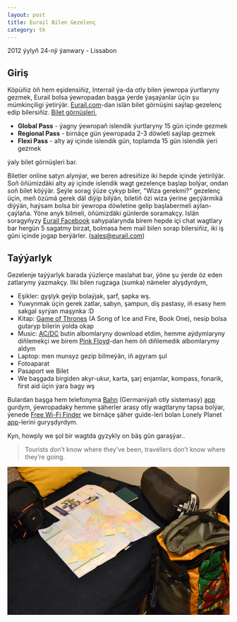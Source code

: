 ```yaml
---
layout: post
title: Eurail Bilen Gezelenç
category: tk
---
```


<p class="meta">2012 ýylyň 24-nji ýanwary - Lissabon</p>

## Giriş

Köpüňiz öň hem eşidensiňiz, Interrail ýa-da otly bilen ýewropa ýurtlaryny
gezmek, Eurail bolsa ýewropadan başga ýerde ýaşaýanlar üçin şu mümkinçiligi
ýetirýär. [Eurail.com](http://www.eurail.com/home)-dan islän bilet görnüşini
saýlap gezelenç edip bilersiňiz. [Bilet görnüşleri][eurail],

* **Global Pass** - ýagny ýewropaň islendik ýurtlaryny 15 gün içinde gezmek
* **Regional Pass** - birnäçe gün ýewropada 2-3 döwleti saýlap gezmek
* **Flexi Pass** - alty aý içinde islendik gün, toplamda 15 gün islendik ýeri
  gezmek

ýaly bilet görnüşleri bar.

Biletler online satyn alynýar, we beren adresiňize iki hepde içinde ýetirilýär.
Soň öňümizdäki alty aý içinde islendik wagt gezelençe başlap bolýar, ondan soň
bilet köýýär.  Şeýle sorag ýüze çykyp biler, "Wiza gerekmi?" gezelenç üçin, meň
özümä gerek däl diýip bilýän, biletiň özi wiza ýerine geçýärmikä diýýän, haýsam
bolsa bir ýewropa döwletine gelip başlabermeli aýlan-çaýlaňa.  Ýöne anyk
bilmeli, öňümizdäki günlerde soramakçy. Islän soragyňyzy [Eurail
Facebook](http://www.facebook.com/eurorail) sahypalarynda birem hepde içi chat
wagtlary bar hergün 5 sagatmy birzat, bolmasa hem mail bilen sorap bilersiňiz,
iki iş güni içinde jogap berýärler. (sales@eurail.com)

## Taýýarlyk

Gezelenje taýýarlyk barada ýüzlerçe maslahat bar, ýöne şu ýerde öz eden
zatlarymy ýazmakçy. Ilki bilen rugzaga (sumka) nämeler alyşdyrdym,

* Eşikler: gyşlyk geýip bolaýjak, şarf, şapka wş.
* Ýuwynmak üçin gerek zatlar, sabyn, şampun, diş pastasy, iň esasy hem sakgal
  syrýan maşynka :D
* Kitap: [Game of Thrones][thrones] (A Song of Ice and Fire, Book One), nesip
  bolsa gutaryp bilerin ýolda okap
* Music: [AC/DC](http://en.wikipedia.org/wiki/AC/DC) butin albomlaryny download
  etdim, hemme aýdymlaryny diňlemekçi we birem [Pink
  Floyd](http://en.wikipedia.org/wiki/Pink_Floyd)-dan hem öň diňlemedik
  albomlarymy aldym
* Laptop: men munsyz gezip bilmeýän, iň agyram şul
* Fotoaparat
* Pasaport we Bilet
* We başgada birgiden akyr-ukur, karta, şarj enjamlar, kompass, fonarik, first
  aid üçin ýara bagy wş

Bulardan başga hem telefonyma [Bahn](http://www.bahn.com) (Germaniýaň otly
sistemasy) [app][bahnapp] gurdym, ýewropadaky hemme şäherler arasy otly
wagtlaryny tapsa bolýar, ýenede [Free Wi-Fi
Finder](https://itunes.apple.com/us/app/free-wifi-finder/id411134124) we birnäçe
şäher guide-leri bolan Lonely Planet
[app](http://www.lonelyplanet.com/apps-and-ebooks/)-lerini guryşdyrdym.

Kyn, howply we şol bir wagtda gyzykly on bäş gün garaşýar..

> Tourists don’t know where they’ve been, travellers don’t know where they’re
> going.

![eurail planning](/files/eurail/01.JPG)

[eurail]: http://www.eurail.com/eurail-passes
[thrones]: http://www.amazon.com/Game-Thrones-Song-Fire-Book/dp/0553573403
[bahnapp]: https://www.bahn.com/en/view/booking-information/booking/db-navigator-app.shtml
